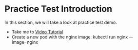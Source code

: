 # Practice Test Introduction

In this section, we will take a look at practice test demo.
- Take me to [Video Tutorial](https://kodekloud.com/topic/practice-test-introduction-2/)
- Create a new pod with the nginx image.
kubectl run nginx --image=nginx

